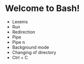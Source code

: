 # Welcome to Bash!

* Lexems
* Run
* Redirection
* Pipe
* Pipe n
* Background mode
* Changing of directory
* Ctrl + C